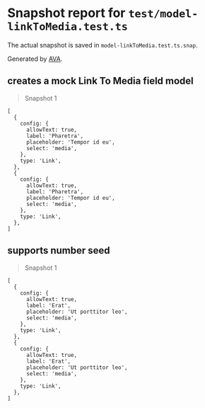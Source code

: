 # Snapshot report for `test/model-linkToMedia.test.ts`

The actual snapshot is saved in `model-linkToMedia.test.ts.snap`.

Generated by [AVA](https://avajs.dev).

## creates a mock Link To Media field model

> Snapshot 1

    [
      {
        config: {
          allowText: true,
          label: 'Pharetra',
          placeholder: 'Tempor id eu',
          select: 'media',
        },
        type: 'Link',
      },
      {
        config: {
          allowText: true,
          label: 'Pharetra',
          placeholder: 'Tempor id eu',
          select: 'media',
        },
        type: 'Link',
      },
    ]

## supports number seed

> Snapshot 1

    [
      {
        config: {
          allowText: true,
          label: 'Erat',
          placeholder: 'Ut porttitor leo',
          select: 'media',
        },
        type: 'Link',
      },
      {
        config: {
          allowText: true,
          label: 'Erat',
          placeholder: 'Ut porttitor leo',
          select: 'media',
        },
        type: 'Link',
      },
    ]
